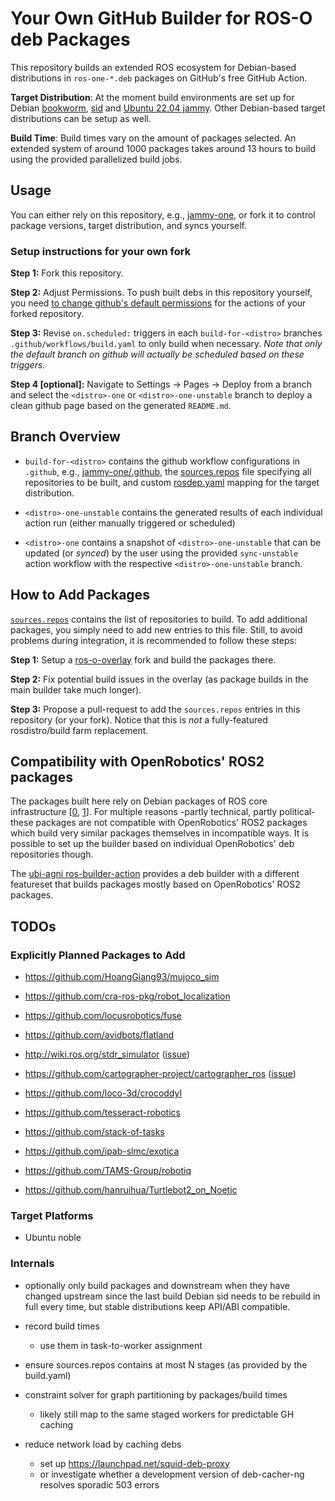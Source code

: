 # Your Own GitHub Builder for ROS-O deb Packages

This repository builds an extended ROS ecosystem for Debian-based distributions in `ros-one-*.deb` packages on GitHub's free GitHub Action.

**Target Distribution**: At the moment build environments are set up for Debian [bookworm](https://github.com/v4hn/ros-o-builder/tree/build-for-bookworm), [sid](https://github.com/v4hn/ros-o-builder/tree/build-for-sid) and [Ubuntu 22.04 jammy](https://github.com/v4hn/ros-o-builder/tree/build-for-jammy). Other Debian-based target distributions can be setup as well.

**Build Time**: Build times vary on the amount of packages selected. An extended system of around 1000 packages takes around 13 hours to build using the provided parallelized build jobs.

## Usage

You can either rely on this repository, e.g., [jammy-one](https://github.com/v4hn/ros-o-builder/blob/jammy-one/README.md#install-instructions), or fork it to control package versions, target distribution, and syncs yourself.

### Setup instructions for your own fork

**Step 1:** Fork this repository.

**Step 2:** Adjust Permissions.
To push built debs in this repository yourself, you need [to change github's default permissions](https://github.com/ad-m/github-push-action/?tab=readme-ov-file#requirements-and-prerequisites) for the actions of your forked repository.

**Step 3:** Revise `on.scheduled:` triggers in each `build-for-<distro>` branches `.github/workflows/build.yaml` to only build when necessary. *Note that only the default branch on github will actually be scheduled based on these triggers.*

**Step 4 [optional]:** Navigate to Settings -> Pages -> Deploy from a branch and select the `<distro>-one` or `<distro>-one-unstable` branch to deploy a clean github page based on the generated `README.md`.

## Branch Overview

- `build-for-<distro>` contains the github workflow configurations in `.github`, e.g., [jammy-one/.github](https://github.com/v4hn/ros-o-builder/tree/build-for-jammy/.github), the [sources.repos](https://github.com/v4hn/ros-o-builder/tree/build-for-jammy/sources.repos) file specifying all repositories to be built, and custom [rosdep.yaml](https://github.com/v4hn/ros-o-builder/tree/build-for-jammy/rosdep.yaml) mapping for the target distribution.

- `<distro>-one-unstable` contains the generated results of each individual action run (either manually triggered or scheduled)

- `<distro>-one` contains a snapshot of `<distro>-one-unstable` that can be updated (or *synced*) by the user using the provided `sync-unstable` action workflow with the respective `<distro>-one-unstable` branch.

## How to Add Packages

[`sources.repos`](https://github.com/v4hn/ros-o-builder/tree/main/sources.repos) contains the list of repositories to build.
To add additional packages, you simply need to add new entries to this file. Still, to avoid problems during integration, it is recommended to follow these steps:

**Step 1:** Setup a [ros-o-overlay](https://github.com/v4hn/ros-o-overlay) fork and build the packages there.

**Step 2:** Fix potential build issues in the overlay (as package builds in the main builder take much longer).

**Step 3:** Propose a pull-request to add the `sources.repos` entries in this repository (or your fork). Notice that this is *not* a fully-featured rosdistro/build farm replacement.

## Compatibility with OpenRobotics' ROS2 packages

The packages built here rely on Debian packages of ROS core infrastructure [[0](https://packages.debian.org/source/sid/ros-rosdep), [1](https://packages.debian.org/source/sid/ros-catkin)]. For multiple reasons -partly technical, partly political- these packages are not compatible with OpenRobotics' ROS2 packages which build very similar packages themselves in incompatible ways. It is possible to set up the builder based on individual OpenRobotics' deb repositories though.

The [ubi-agni ros-builder-action](https://github.com/ubi-agni/ros-builder-action) provides a deb builder with a different featureset that builds packages mostly based on OpenRobotics' ROS2 packages.

## TODOs

### Explicitly Planned Packages to Add

- https://github.com/HoangGiang93/mujoco_sim
- https://github.com/cra-ros-pkg/robot_localization
- https://github.com/locusrobotics/fuse
- https://github.com/avidbots/flatland
- http://wiki.ros.org/stdr_simulator ([issue](https://github.com/stdr-simulator-ros-pkg/stdr_simulator/issues/210))
- https://github.com/cartographer-project/cartographer_ros ([issue](https://github.com/cartographer-project/cartographer_ros/issues/1766))

- https://github.com/loco-3d/crocoddyl
- https://github.com/tesseract-robotics
- https://github.com/stack-of-tasks
- https://github.com/ipab-slmc/exotica

- https://github.com/TAMS-Group/robotiq
- https://github.com/hanruihua/Turtlebot2_on_Noetic

### Target Platforms

- Ubuntu noble

### Internals

- optionally only build packages and downstream when they have changed upstream since the last build
  Debian sid needs to be rebuild in full every time, but stable distributions keep API/ABI compatible.

- record build times 
  - use them in task-to-worker assignment

- ensure sources.repos contains at most N stages (as provided by the build.yaml)

- constraint solver for graph partitioning by packages/build times
  - likely still map to the same staged workers for predictable GH caching

- reduce network load by caching debs
  - set up https://launchpad.net/squid-deb-proxy
  - or investigate whether a development version of deb-cacher-ng resolves sporadic 503 errors
